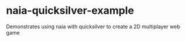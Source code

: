 # naia-quicksilver-example
Demonstrates using naia with quicksilver to create a 2D multiplayer web game
